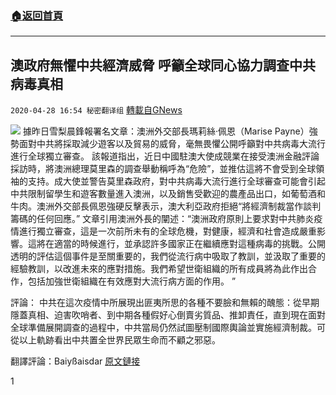 ###  [:house:返回首頁](https://github.com/ourhimalayas/txt)
---

## 澳政府無懼中共經濟威脅 呼籲全球同心協力調查中共病毒真相
`2020-04-28 16:54 秘密翻译组` [轉載自GNews](https://gnews.org/zh-hant/187928/)

![](https://s3.amazonaws.com/gnews-media-offload/wp-content/uploads/2020/04/28164857/%E6%BE%B3%E6%94%BF%E5%BA%9C%E6%97%A0%E6%83%A7%E4%B8%AD%E5%85%B1%E7%BB%8F%E6%B5%8E%E5%A8%81%E8%83%81-%E5%91%BC%E5%90%81%E5%85%A8%E7%90%83%E5%90%8C%E5%BF%83%E5%8D%8F%E5%8A%9B%E8%B0%83%E6%9F%A5%E4%B8%AD%E5%85%B1%E7%97%85%E6%AF%92%E7%9C%9F%E7%9B%B8.jpg)
據昨日雪梨晨鋒報署名文章：澳洲外交部長瑪莉絲·佩恩（Marise Payne）強勢面對中共將採取減少遊客以及貿易的威脅，毫無畏懼公開呼籲對中共病毒大流行進行全球獨立審查。
該報道指出，近日中國駐澳大使成競業在接受澳洲金融評論採訪時，將澳洲總理莫里森的調查舉動稱呼為“危險”，並推估這將不會受到全球領袖的支持。成大使並警告莫里森政府，對中共病毒大流行進行全球審查可能會引起中共限制留學生和遊客數量進入澳洲，以及銷售受歡迎的農產品出口，如葡萄酒和牛肉。澳洲外交部長佩恩強硬反擊表示，澳大利亞政府拒絕“將經濟制裁當作談判籌碼的任何回應。”
文章引用澳洲外長的闡述：“澳洲政府原則上要求對中共肺炎疫情進行獨立審查，這是一次前所未有的全球危機，對健康，經濟和社會造成嚴重影響。這將在適當的時候進行，並承認許多國家正在繼續應對這種病毒的挑戰。公開透明的評估這個事件是至關重要的，我們從流行病中吸取了教訓，並汲取了重要的經驗教訓，以改進未來的應對措施。我們希望世衛組織的所有成員將為此作出合作，包括加強世衛組織在有效應對大流行病方面的作用。 ”

評論：
中共在這次疫情中所展現出匪夷所思的各種不要臉和無賴的醜態：從早期隱蓋真相、迫害吹哨者、到中期各種假好心倒賣劣質品、推卸責任，直到現在面對全球準備展開調查的過程中，中共當局仍然試圖壓制國際輿論並實施經濟制裁。可從以上軌跡看出中共置全世界民眾生命而不顧之邪惡。

翻譯評論：Baiyßaisdar
[原文鏈接](https://www.smh.com.au/politics/federal/what-is-needed-is-global-cooperation-marise-payne-slaps-down-beijing-s-boycott-threat-20200427-p54njj.html)

1
